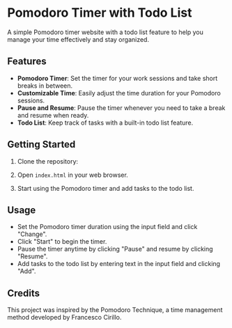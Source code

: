 # Pomodoro Timer with Todo List

A simple Pomodoro timer website with a todo list feature to help you manage your time effectively and stay organized.


## Features

- **Pomodoro Timer**: Set the timer for your work sessions and take short breaks in between.
- **Customizable Time**: Easily adjust the time duration for your Pomodoro sessions.
- **Pause and Resume**: Pause the timer whenever you need to take a break and resume when ready.
- **Todo List**: Keep track of tasks with a built-in todo list feature.

<!-- ## Preview -->


## Getting Started

1. Clone the repository:

2. Open `index.html` in your web browser.

3. Start using the Pomodoro timer and add tasks to the todo list.

## Usage

- Set the Pomodoro timer duration using the input field and click "Change".
- Click "Start" to begin the timer.
- Pause the timer anytime by clicking "Pause" and resume by clicking "Resume".
- Add tasks to the todo list by entering text in the input field and clicking "Add".

## Credits

This project was inspired by the Pomodoro Technique, a time management method developed by Francesco Cirillo.


